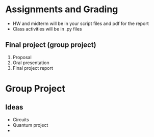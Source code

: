 # Assignments and Grading
- HW and midterm will be in your script files and pdf for the report
- Class activities will be in .py files
## Final project (group project)
1. Proposal
2. Oral presentation
3. Final project report
# Group Project
## Ideas
- Circuits
- Quantum project
- 